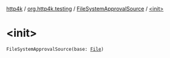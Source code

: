 [http4k](../../index.md) / [org.http4k.testing](../index.md) / [FileSystemApprovalSource](index.md) / [&lt;init&gt;](./-init-.md)

# &lt;init&gt;

`FileSystemApprovalSource(base: `[`File`](http://docs.oracle.com/javase/6/docs/api/java/io/File.html)`)`